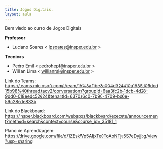 ```yaml
---
title: Jogos Digitais.
layout: aula
---
```


Bem vindo ao curso de Jogos Digitais

**Professor**
- Luciano Soares \< <lpsoares@insper.edu.br> \>

**Técnicos**
- Pedro Emil \< <pedrohepf@insper.edu.br> \>
- Willian Lima  \< <willianrsl@insper.edu.br> \>


Link do Teams: https://teams.microsoft.com/l/team/19%3af1be3a004d324410a1935d05dcd15b98%40thread.tacv2/conversations?groupId=6aa3fc2b-1dcb-4d28-9dd0-018eedc52624&tenantId=6370a6c0-7b90-4709-bd6e-59c28ede833b

Link do Blackboard: https://insper.blackboard.com/webapps/blackboard/execute/announcement?method=search&context=course&course_id=_35181_1

Plano de Aprendizagem: https://drive.google.com/file/d/1ZEskWp5AIjxTe0ToAoNTju5S7eDyjjbg/view?usp=sharing


